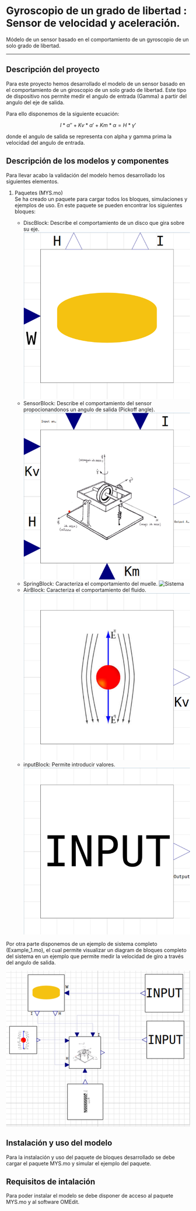 # **Gyroscopio de un grado de libertad** : Sensor de velocidad y aceleración.

Módelo de un sensor basado en el comportamiento de un gyroscopio de un solo grado de libertad.

---

## Descripción del proyecto
Para este proyecto hemos desarrollado el modelo de un sensor basado en el comportamiento de un giroscopio de un solo grado de libertad. Este tipo de dispositivo nos permite medir el angulo de entrada (Gamma) a partir del angulo del eje de salida.   

Para ello disponemos de la siguiente ecuación: 

$$ I*\alpha'' + Kv*\alpha' + Km*\alpha = H*\gamma'$$

donde el angulo de salida se representa con alpha y gamma prima la velocidad del angulo de entrada.

## Descripción de los modelos y componentes
Para llevar acabo la validación del modelo hemos desarrollado los siguientes elementos.

1. Paquetes (MYS.mo)\
Se ha creado un paquete para cargar todos los bloques, simulaciones y ejemplos de uso. 
En este paquete se pueden encontrar los siguientes bloques:

    - DiscBlock: Describe el comportamiento de un disco que gira sobre su eje. 
![Sistema](./Imagenes/DiscBlock.png "Imagen del DiscBlock")
    - SensorBlock: Describe el comportamiento del sensor propocionandonos un angulo de salida (Pickoff angle).
![Sistema](./Imagenes/SensorBlock.png "Imagen del SensorBlock")
    - SpringBlock: Caracteriza el comportamiento del muelle.
![Sistema](./Imagenes/SpringBlock "Imagen del SpringBlock")
    - AirBlock: Caracteriza el comportamiento del fluido.
![Sistema](./Imagenes/AirBlock.png "Imagen del AirBlock")
    - inputBlock: Permite introducir valores.
![Sistema](./Imagenes/InputBlock.png "Imagen del InputBlock")

Por otra parte disponemos de un ejemplo de sistema completo (Example_1.mo), el cual permite visualizar un diagram de bloques completo del sistema en un ejemplo que permite medir la velocidad de giro a través del angulo de salida.
 
![Sistema](./Imagenes/Sistema.png "Imagen del sistema")

## Instalación y uso del modelo
Para la instalación y uso del paquete de bloques desarrollado se debe cargar el paquete MYS.mo y simular el ejemplo del paquete.

##  Requisitos de intalación
Para poder instalar el modelo se debe disponer de acceso al paquete MYS.mo y al software OMEdit.


